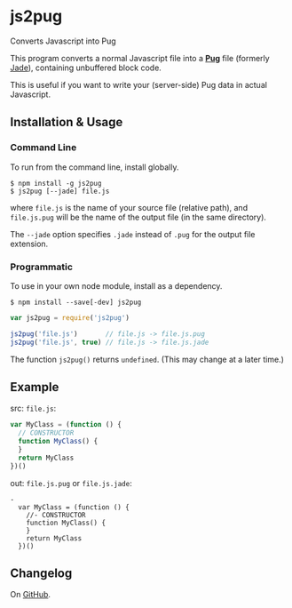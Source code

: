 # js2pug
Converts Javascript into Pug

This program converts a normal Javascript file into
a [**Pug**](https://github.com/pugjs/pug) file
(formerly [Jade](http://jade-lang.com/)),
containing unbuffered block code.

This is useful if you want to write your (server-side) Pug data in actual Javascript.

## Installation & Usage

### Command Line
To run from the command line, install globally.
```
$ npm install -g js2pug
$ js2pug [--jade] file.js
```
where `file.js` is the name of your source file (relative path), and
`file.js.pug` will be the name of the output file (in the same directory).

The `--jade` option specifies `.jade` instead of `.pug` for the output file extension.

### Programmatic
To use in your own node module, install as a dependency.
```
$ npm install --save[-dev] js2pug
```
```js
var js2pug = require('js2pug')

js2pug('file.js')       // file.js -> file.js.pug
js2pug('file.js', true) // file.js -> file.js.jade
```
The function `js2pug()` returns `undefined`. (This may change at a later time.)

## Example

src: `file.js`:
```js
var MyClass = (function () {
  // CONSTRUCTOR
  function MyClass() {
  }
  return MyClass
})()
```

out: `file.js.pug` or `file.js.jade`:
```jade
-
  var MyClass = (function () {
    //- CONSTRUCTOR
    function MyClass() {
    }
    return MyClass
  })()
```

## Changelog
On [GitHub](https://github.com/chharvey/js2pug/releases).
